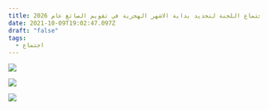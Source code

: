 ```yaml
---
title: اجتماع اللجنة لتحديد بداية الاشهر الهجرية في تقويم الصائغ عام 2026
date: 2021-10-09T19:02:47.097Z
draft: "false"
tags:
  - اجتماع
---
```

![](/images/uploads/whatsapp-image-2025-01-02-at-14.17.58-4-.jpeg)

![](/images/uploads/whatsapp-image-2025-01-02-at-14.17.58-2-.jpeg)

![](/images/uploads/whatsapp-image-2025-01-02-at-14.17.57.jpeg)
